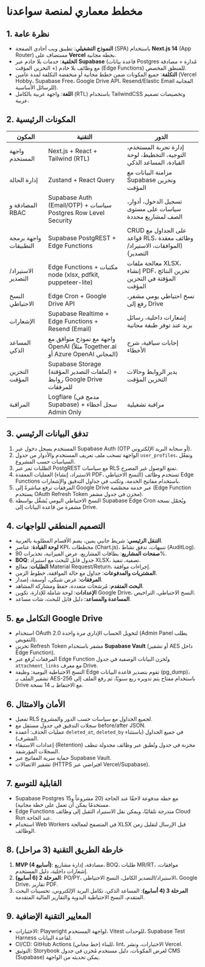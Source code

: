 # مخطط معماري لمنصة سواعدنا

## 1. نظرة عامة
- **النموذج التشغيلي**: تطبيق ويب أحادي الصفحة (SPA) باستخدام **Next.js 14** (App Router) مستضاف على **Vercel** بخطة مجانية.
- **الخلفية**: خدمات بلا خادم عبر **Supabase** (قاعدة بيانات Postgres مُدارة + مصادقة + التخزين المؤقت) مع وظائف بلا خادم (Edge Functions) للمنطق المخصص.
- **التكلفة**: جميع المكونات ضمن خطط مجانية أو منخفضة التكلفة لمدة عامين (Vercel Hobby، Supabase Free، Google Drive API، Resend/Elastic Email المجانية للرسائل الأساسية).
- **اللغة**: واجهة عربية بالكامل (RTL) باستخدام TailwindCSS وتخصيصات تصميم عربية.

## 2. المكونات الرئيسية
| المكون | التقنية | الدور |
| --- | --- | --- |
| واجهة المستخدم | Next.js + React + Tailwind (RTL) | إدارة تجربة المستخدم، التوجيه، التخطيط، لوحة القيادة، المساعد الذكي |
| إدارة الحالة | Zustand + React Query | مزامنة البيانات مع Supabase وتخزين المؤقت|
| المصادقة و RBAC | Supabase Auth (Email/OTP) + سياسات Postgres Row Level Security | تسجيل الدخول، أدوار، سياسات على مستوى الصف لمشاريع محددة |
| واجهة برمجة التطبيقات | Supabase PostgREST + Edge Functions | CRUD على الجداول مع قواعد RLS، وظائف معقدة (الموافقات، الاستيراد/التصدير) |
| الاستيراد/التصدير | Edge Functions + مكتبات node (xlsx, pdfkit, puppeteer-lite) | معالجة ملفات XLSX، إنشاء PDF، تخزين النتائج المؤقتة في التخزين المؤقت |
| النسخ الاحتياطي | Edge Cron + Google Drive API | نسخ احتياطي يومي مشفر، رفع إلى Drive |
| الإشعارات | Supabase Realtime + Edge Functions + Resend (Email) | إشعارات داخلية، رسائل بريد عند توفر طبقة مجانية |
| المساعد الذكي | واجهة مع نموذج متوافق مع OpenAI (مثلاً Together.ai أو Azure OpenAI المجاني) | إجابات سياقية، شرح الأخطاء |
| التخزين المؤقت | Supabase Storage (لملفات التصدير المؤقتة) + روابط Google Drive للمرفقات | يدير الروابط وحالات التخزين المؤقت |
| المراقبة | Logflare (مدمج في Supabase) + سجل أخطاء Admin Only | مراقبة تشغيلية |

## 3. تدفق البيانات الرئيسي
1. المستخدم يسجل دخول عبر Supabase Auth (OTP أو سحابة البريد الإلكتروني).
2. الواجهة تسحب ملف تعريف المستخدم والأدوار من جدول `user_profiles`، وتفعّل السياسات حسب المشروع.
3. الطلبات تمر عبر PostgREST مع سياسات RLS تمنع الوصول غير المصرح.
4. العمليات المعقدة (الاستيراد، إنشاء PDF، النسخ الاحتياطي) تستخدم وظائف Edge Functions باستخدام مفاتيح الخدمة، وتكتب في جداول التدقيق والإشعارات.
5. المرفقات ترفع مباشرةً إلى Google Drive عبر خدمة مخصّصة (Edge Function يستخدم OAuth Refresh Token مخزن في جدول مشفر).
6. النسخ الاحتياطي اليومي يُشغَّل بواسطة Supabase Edge Cron ويُحمّل نسخة مشفرة من قاعدة البيانات إلى Drive.

## 4. التصميم المنطقي للواجهات
- **التنقل الرئيسي**: شريط جانبي يمين، يضم الأقسام المطلوبة بالعربية.
- **لوحة القيادة**: عناصر KPI، مخططات (Chart.js)، تنبيهات، تدفق نشاط (AuditLog).
- **صفحات المشاريع**: بطاقات المشاريع، عرض الميزانية، تحذيرات 90%.
- **BOQ**: جدول قابل للبحث مع استيراد XLSX، تصفية، تنفيذ.
- **الطلبات**: معالج Material Request/Return، إجراءات موافقة.
- **المشتريات والمدفوعات**: جداول مع حالة الموافقة، خطوط الزمن.
- **المرفقات**: عرض شبكي، أوسمة، إصدار.
- **البحث المتقدم**: مُرشحات متعددة، حفظ ومشاركة المشاهد.
- **الإعدادات**: لوحة شاملة للإدارة، تكوين Google Drive، النسخ الاحتياطي، التراخيص.
- **المساعدة والمساعد**: دليل قابل للبحث، شات مساعد.

## 5. التكامل مع Google Drive
- استخدام OAuth 2.0 لتخويل الحساب الإداري مرة واحدة (Admin Panel يطلب التفويض).
- تخزين Refresh Token مشفر باستخدام **Supabase Vault** (أو تشفير AES داخل Edge Function).
- المرفقات تُرفع عبر Edge Function وتُخزن البيانات الوصفية في جدول `attachment_links` مع معرف Drive.
- النسخ الاحتياطية اليومية: وظيفة Edge تقوم بتصدير قاعدة البيانات (pg_dump)، تشفير الملف بـ AES-256 باستخدام مفتاح يتم تدويره ربع سنويًا، ثم رفع الملف إلى Drive مع الاحتفاظ بـ 14 نسخة.

## 6. الأمان والامتثال
- تفعيل RLS لجميع الجداول مع سياسات حسب الدور والمشروع.
- سجلات التدقيق في جدول مستقل مع before/after JSON.
- عمليات الحذف: أعمدة `deleted_at`, `deleted_by` في جميع الجداول (باستثناء المشرف).
- إعدادات الاستبقاء (Retention) مخزنة في جدول وتُطبق عبر وظائف مجدولة تنظف السجلات المؤرشفة.
- حماية سرية المفاتيح عبر Supabase Vault.
- تشفير الاتصالات (HTTPS افتراضي عبر Vercel/Supabase).

## 7. القابلية للتوسع
- Supabase Postgres مع خطة مدفوعة لاحقًا عند الحاجة (20 مشروعاً و15 مستخدمًا يمكن أن تعمل على خطة مجانية).
- Edge Functions متدرجة تلقائيًا، ويمكن نقل الاستيراد الثقيل إلى وظائف Cloud Run عند الحاجة.
- استخدام Web Workers في المتصفح لمعالجة XLSX قبل الإرسال لتقليل زمن الوظائف.

## 8. خارطة الطريق التقنية (3 مراحل)
1. **MVP (4 أسابيع)**: مصادقة، إدارة مشاريع، BOQ، طلبات MR/RT، موافقات، إشعارات داخلية، دليل المستخدم.
2. **المرحلة 2 (6 أسابيع)**: PO/PY، الاستيراد/التصدير الكامل، النسخ الاحتياطي، Google Drive، تقارير PDF.
3. **المرحلة 3 (4 أسابيع)**: المساعد الذكي، تكامل البريد الإلكتروني، تحسينات البحث المتقدم، النسخ الاحتياطية اليدوية والتقارير المالية المتقدمة.

## 9. المعايير التقنية الإضافية
- الاختبارات: Playwright لواجهة المستخدم، Vitest للوحدات، Supabase Test Harness لقاعدة البيانات.
- CI/CD: GitHub Actions (خط مجاني) للبناء، lint، الاختبارات، ونشر Vercel.
- التوثيق: Storybook لعرض المكونات، دليل مستخدم مُخزن في جدول CMS (Supabase) يمكن تحديثه من الواجهة.

